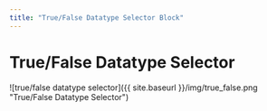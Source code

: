 ```yaml
---
title: "True/False Datatype Selector Block"
---
```

# True/False Datatype Selector
![true/false datatype selector]({{ site.baseurl }}/img/true_false.png "True/False Datatype Selector")